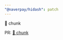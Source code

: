 ```yaml
---
"@naverpay/hidash": patch
---
```


🚀 chunk

PR: [🚀 chunk](https://github.com/NaverPayDev/hidash/pull/179)
